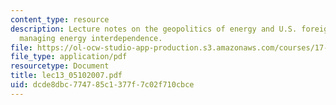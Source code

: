 ```yaml
---
content_type: resource
description: Lecture notes on the geopolitics of energy and U.S. foreign policy -
  managing energy interdependence.
file: https://ol-ocw-studio-app-production.s3.amazonaws.com/courses/17-906-reading-seminar-in-social-science-the-geopolitics-and-geoeconomics-of-global-energy-spring-2007/dcde8dbc774785c1377f7c02f710cbce_lec13_05102007.pdf
file_type: application/pdf
resourcetype: Document
title: lec13_05102007.pdf
uid: dcde8dbc-7747-85c1-377f-7c02f710cbce
---
```

